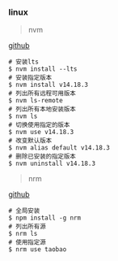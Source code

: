 ### linux

> nvm 

[github](https://github.com/nvm-sh/nvm)

```
# 安装lts 
$ nvm install --lts
# 安装指定版本
$ nvm install v14.18.3
# 列出所有远程可用版本
$ nvm ls-remote
# 列出所有本地安装版本
$ nvm ls
# 切换使用指定的版本
$ nvm use v14.18.3
# 改变默认版本
$ nvm alias default v14.18.3
# 删除已安装的指定版本
$ nvm uninstall v14.18.3
```

> nrm 

[github](https://github.com/Pana/nrm)

```
# 全局安装
$ npm install -g nrm
# 列出所有源
$ nrm ls
# 使用指定源
$ nrm use taobao
```

